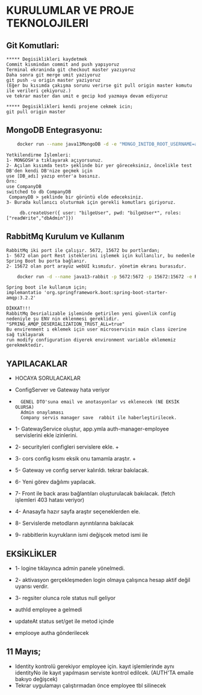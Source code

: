 # KURULUMLAR VE PROJE TEKNOLOJILERI

## Git Komutlari:
   
    ***** Degisiklikleri kaydetmek
    Commit kismindan commit and push yapıyoruz
    Terminal ekraninda git checkout master yazıyoruz
    Daha sonra git merge umit yaziyoruz
    git push -u origin master yaziyoruz
    (Eğer bu kısımda çakışma sorunu verirse git pull origin master komutu ile verileri çekiyoruz.)
    ve tekrar master dan umit e gecip kod yazmaya devam ediyoruz
 
    ***** Degisiklikleri kendi projene cekmek icin;
    git pull origin master

## MongoDB Entegrasyonu:

```bash
    docker run --name java13MongoDB -d -e "MONGO_INITDB_ROOT_USERNAME=admin" -e "MONGO_INITDB_ROOT_PASSWORD=root" -p 27017:27017 mongo:jammy 
```

    Yetkilendirme İşlemleri:
    1- MONGOSH'a tıklayarak açıyorsunuz.
    2- Açılan kısımda test> şeklinde bir yer göreceksiniz, öncelikle test DB'den kendi DB'nize geçmek için 
    use [DB_adı] yazıp enter'a basınız.
    Örn: 
    use CompanyDB
    switched to db CompanyDB
     CompanyDB > şeklinde bir görüntü elde edeceksiniz.
    3- Burada kullanıcı oluturmak için gerekli komutları giriyoruz.

```
     db.createUser({ user: "bilgeUser", pwd: "bilgeUser*", roles: ["readWrite","dbAdmin"]})
```

## RabbitMq Kurulum ve Kullanım
    RabbitMq iki port ile çalışır. 5672, 15672 bu portlardan;
    1- 5672 olan port Rest isteklerini işlemek için kullanılır, bu nedenle Spring Boot bu porta bağlanır.
    2- 15672 olan port arayüz webUI kısmıdır. yönetim ekranı burasıdır.


```bash
    docker run -d --name java13-rabbit -p 5672:5672 -p 15672:15672 -e RABBITMQ_DEFAULT_USER=admin -e RABBITMQ_DEFAULT_PASS=root rabbitmq:3-management
```

    Spring boot ile kullanım için;
    implemantatio 'org.springframework.boot:spring-boot-starter-amqp:3.2.2'

    DİKKAT!!!
    RabbitMq Desrializable işleminde getirilen yeni güvenlik config nedeniyle şu ENV nin eklenmesi gereklidir. 
    "SPRING_AMQP_DESERIALIZATION_TRUST_ALL=true" 
    Bu envirenment ı eklemek için user microservisin main class üzerine sağ tıklayarak
    run modify configuration diyerek environment variable eklememiz gerekmektedir.

## YAPILACAKLAR
- HOCAYA SORULACAKLAR

- ConfigServer ve Gateway hata veriyor
-       GENEL DTO'suna email ve anotasyonlar vs eklenecek (NE EKSİK OLURSA)
        Admin onaylaması
        Company servis manager save  rabbit ile haberleştirilecek.  
- 1- GatewayService oluştur, app.ymla auth-manager-employee servislerini ekle izinlerini.
- 2- securityleri configleri servislere ekle. +
- 3- cors config kısmı eksik onu tamamla araştır. +
- 5- Gateway ve config server kalırıldı. tekrar bakılacak.

- 6- Yeni görev dağılımı yapılacak.
- 7- Front ile back arası bağlantıları oluşturulacak bakılacak. (fetch işlemleri 403 hatası veriyor)
- 4- Anasayfa hazır sayfa araştır seçeneklerden ele.
- 8- Servislerde metodların ayrıntılarına bakılacak
- 9- rabbitlerin kuyrukların ismi değişcek metod ismi ile


## EKSİKLİKLER

- 1- logine tıklayınca admin panele yönelmedi.
- 2- aktivasyon gerçekleşmeden login olmaya çalışınca hesap aktif değil uyarısı verdir.
- 3- regsiter olunca role status null geliyor 

- authId employee a gelmedi
- updateAt status set/get ile metod içinde
- emplooye autha gönderilecek 

## 11 Mayıs;

- Identity kontrolü gerekiyor employee için. kayıt işlemlerinde aynı identityNo ile kayıt yapılmasın serviste kontrol edilcek. (AUTH'TA emaile bakıyo değişcek)
- Tekrar uygulamayı çalıştırmadan önce employee tbl silinecek